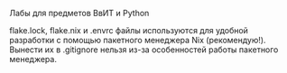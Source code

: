 Лабы для предметов ВвИТ и Python

flake.lock, flake.nix и .envrc файлы используются для удобной разработки с помощью пакетного менеджера Nix (рекомендую!). Вынести их в .gitignore нельзя из-за особенностей работы пакетного менеджера.